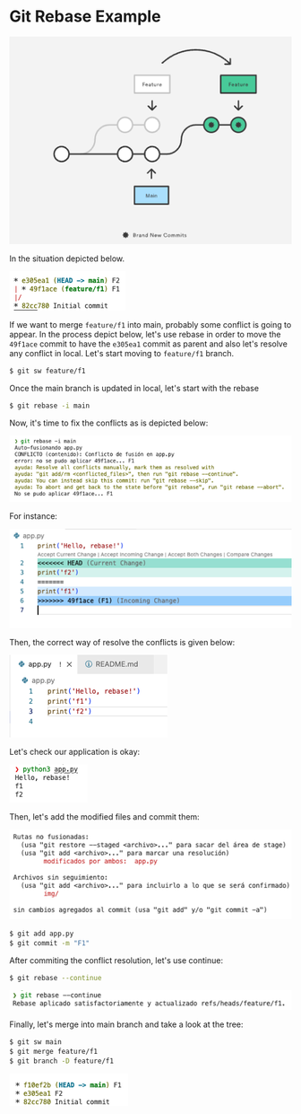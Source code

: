 # Git Rebase Example

![](img/rebase.png)

In the situation depicted below.

![](img/1.png)

If we want to merge `feature/f1` into main, probably some conflict is going to appear. In the process depict below, let's use rebase in order to move the `49f1ace` commit to have the `e305ea1` commit as parent and also let's resolve any conflict in local. Let's start moving to `feature/f1` branch.

```bash
$ git sw feature/f1
```

Once the main branch is updated in local, let's start with the rebase

```bash
$ git rebase -i main
```

Now, it's time to fix the conflicts as is depicted below:

![](img/2.png)

For instance:

![](img/3.png)

Then, the correct way of resolve the conflicts is given below: 

![](img/4.png)

Let's check our application is okay:

![](img/5.png)

Then, let's add the modified files and commit them:

![](img/6.png)

```bash
$ git add app.py
$ git commit -m "F1"
```

After commiting the conflict resolution, let's use continue:

```bash
$ git rebase --continue
```

![](img/7.png)

Finally, let's merge into main branch and take a look at the tree:

```bash
$ git sw main
$ git merge feature/f1
$ git branch -D feature/f1
```

![](img/8.png)
